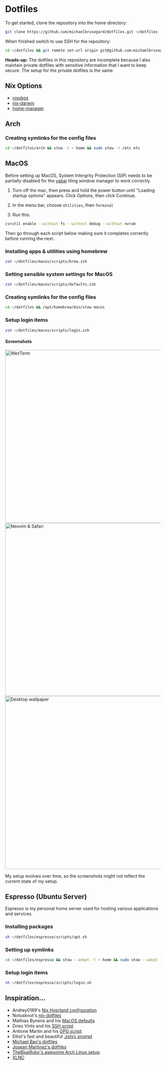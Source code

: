 # Dotfiles

To get started, clone the repository into the home directory:

```zsh
git clone https://github.com/michaelbrusegard/dotfiles.git ~/dotfiles
```

When finished switch to use SSH for the repository:

```zsh
cd ~/dotfiles && git remote set-url origin git@github.com:michaelbrusegard/dotfiles.git
```

**Heads-up:** The dotfiles in this repository are incomplete because I also maintain private dotfiles with sensitive information that I want to keep secure. The setup for the private dotfiles is the same.

## Nix Options

- [nixpkgs](https://mynixos.com/nixpkgs/options)
- [nix-darwin](https://mynixos.com/nix-darwin/options)
- [home-manager](https://mynixos.com/home-manager/options)

## Arch

### Creating symlinks for the config files

```zsh
cd ~/dotfiles/arch && stow -t ~ home && sudo stow -t /etc etc
```

## MacOS

Before setting up MacOS, System Intergrity Protection (SIP) needs to be partially disabled for the [yabai](https://github.com/koekeishiya/yabai/wiki/Disabling-System-Integrity-Protection) tiling window manager to work correctly.

1. Turn off the mac, then press and hold the power button until "Loading startup options" appears.
   Click Options, then click Continue.

2. In the menu bar, choose `Utilities`, then `Terminal`

3. Run this:

```zsh
csrutil enable --without fs --without debug --without nvram
```

Then go through each script below making sure it completes correctly before running the next.

### Installing apps & utilities using homebrew

```zsh
zsh ~/dotfiles/macos/scripts/brew.zsh
```

### Setting sensible system settings for MacOS

```zsh
zsh ~/dotfiles/macos/scripts/defaults.zsh
```

### Creating symlinks for the config files

```zsh
cd ~/dotfiles && /opt/homebrew/bin/stow macos
```

### Setup login items

```zsh
zsh ~/dotfiles/macos/scripts/login.zsh
```

#### Screenshots

<img width="560" alt="WezTerm" src="https://github.com/user-attachments/assets/d6c99c89-f4d5-465a-9faa-3756c8105962">

<img width="560" alt="Neovim & Safari" src="https://github.com/user-attachments/assets/1bad8a88-f082-4d7f-9345-6744e1e2cc64">

<img width="560" alt="Desktop wallpaper" src="https://github.com/user-attachments/assets/43a9b48a-b2b5-4a69-8afe-fd166f0f5380">

My setup evolves over time, so the screenshots might not reflect the current state of my setup.

## Espresso (Ubuntu Server)

Espresso is my personal home server used for hosting various applications and services.

### Installing packages

```sh
sh ~/dotfiles/espresso/scripts/apt.sh
```

### Setting up symlinks

```sh
cd ~/dotfiles/espresso && stow --adopt -t ~ home && sudo stow --adopt -t /etc etc && stow --adopt -t /data data && git restore .
```

### Setup login items

```sh
sh ~/dotfiles/espresso/scripts/login.sh
```

## Inspiration…

- Andrey0189's [Nix Hyprland configuration](https://github.com/Andrey0189/nixos-config-reborn/tree/master/home-manager/modules/hyprland)
- Notusknot's [nix-dotfiles](https://github.com/notusknot/dotfiles-nix)
- Mathias Bynens and his [MacOS defaults](https://github.com/mathiasbynens/dotfiles/blob/main/.macos)
- Dries Vints and his [SSH script](https://github.com/driesvints/dotfiles/blob/main/ssh.sh)
- Antione Martin and his [GPG script](https://github.com/antoinemartin/create-gpg-key/blob/main/create_gpg_key.sh)
- Elliot's fast and beautiful [.zshrc prompt](https://github.com/dreamsofautonomy/zensh/blob/main/.zshrc)
- [Michael Bao's dotfiles](https://github.com/tcmmichaelb139/.dotfiles)
- [Josean Martinez's dotfiles](https://github.com/josean-dev/dev-environment-files)
- [TheBlueRuby's awesome Arch Linux setup](https://github.com/TheBlueRuby/dotfiles-arch)
- [XLNC](https://github.com/naveenkrdy)

